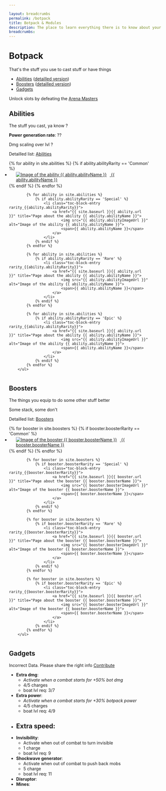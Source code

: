 ```yaml
---

layout: breadcrumbs
permalink: /botpack
title: Botpack & Modules
description: The place to learn everything there is to know about your Botpack and its Modules!
breadcrumbs:
---
```


# Botpack

<div markdown="1" class=" ghcms ghcms-intro">

That's the stuff you use to cast stuff or have things

- [Abilities](#abilities)  ([detailled version](/abilities))
- [Boosters](#boosters) ([detailled version](/boosters))
- [Gadgets](#gadgets)


Unlock slots by defeating the [Arena Masters](https://www.botworld.wiki/arena-masters)

</div>

## Abilities

<div markdown="1" class=" ghcms ghcms-abilities">

The stuff you cast, ya know ?

**Power generation rate**: ??

Dmg scaling over lvl ?

Detailled list: [Abilities](https://www.botworld.wiki/abilities)

</div>

<style type="text/css">

	.botpack .toc-block-list{
		padding: 0px;
		display: flex;
		flex-wrap: wrap;
		flex-direction: row;
		padding: 0 40px 0 0px;
	}
	.botpack .toc-block-entry {
		flex-grow: 1;
		min-width: 50px;
		width:  auto;
		padding: 0 20px;
		margin: 3px;
	}
	.botpack .toc-block-entry img {margin-right: 10px;}
</style>
<div class="botpack">
        <ul class="toc-block-list">
            {% for ability in site.abilities %}
                {% if ability.abilityRarity == 'Common' %}
                    <li class="toc-block-entry rarity_{{ability.abilityRarity}}">
                        <a href="{{ site.baseurl }}{{ ability.url }}" title="Page about the ability {{ ability.abilityName }}">
                            <img src="{{ ability.abilityImageUrl }}" alt="Image of the ability {{ ability.abilityName }}">
                            <span>{{ ability.abilityName }}</span>
                        </a>
                    </li>
                {% endif %}
            {% endfor %}

            {% for ability in site.abilities %}
                {% if ability.abilityRarity == 'Special' %}
                    <li class="toc-block-entry rarity_{{ability.abilityRarity}}">
                        <a href="{{ site.baseurl }}{{ ability.url }}" title="Page about the ability {{ ability.abilityName }}">
                            <img src="{{ ability.abilityImageUrl }}" alt="Image of the ability {{ ability.abilityName }}">
                            <span>{{ ability.abilityName }}</span>
                        </a>
                    </li>
                {% endif %}
            {% endfor %}

            {% for ability in site.abilities %}
                {% if ability.abilityRarity == 'Rare' %}
                    <li class="toc-block-entry rarity_{{ability.abilityRarity}}">
                        <a href="{{ site.baseurl }}{{ ability.url }}" title="Page about the ability {{ ability.abilityName }}">
                            <img src="{{ ability.abilityImageUrl }}" alt="Image of the ability {{ ability.abilityName }}">
                            <span>{{ ability.abilityName }}</span>
                        </a>
                    </li>
                {% endif %}
            {% endfor %}

            {% for ability in site.abilities %}
                {% if ability.abilityRarity == 'Epic' %}
                    <li class="toc-block-entry rarity_{{ability.abilityRarity}}">
                        <a href="{{ site.baseurl }}{{ ability.url }}" title="Page about the ability {{ ability.abilityName }}">
                            <img src="{{ ability.abilityImageUrl }}" alt="Image of the ability {{ ability.abilityName }}">
                            <span>{{ ability.abilityName }}</span>
                        </a>
                    </li>
                {% endif %}
            {% endfor %}
        </ul>

</div>




## Boosters


<div markdown="1" class=" ghcms ghcms-boosters">

The things you equip to do some other stuff better

Some stack, some don't

Detailled list: [Boosters](https://www.botworld.wiki/boosters)


</div>

<div class="botpack">
        <ul class="toc-block-list">
            {% for booster in site.boosters %}
                {% if booster.boosterRarity == 'Common' %}
                    <li class="toc-block-entry rarity_{{booster.boosterRarity}}">
                        <a href="{{ site.baseurl }}{{ booster.url }}" title="Page about the booster {{ booster.boosterName }}">
                            <img src="{{ booster.boosterImageUrl }}" alt="Image of the booster {{ booster.boosterName }}">
                            <span>{{ booster.boosterName }}</span>
                        </a>
                    </li>
                {% endif %}
            {% endfor %}

            {% for booster in site.boosters %}
                {% if booster.boosterRarity == 'Special' %}
                    <li class="toc-block-entry rarity_{{booster.boosterRarity}}">
                        <a href="{{ site.baseurl }}{{ booster.url }}" title="Page about the booster {{ booster.boosterName }}">
                            <img src="{{ booster.boosterImageUrl }}" alt="Image of the booster {{ booster.boosterName }}">
                            <span>{{ booster.boosterName }}</span>
                        </a>
                    </li>
                {% endif %}
            {% endfor %}

            {% for booster in site.boosters %}
                {% if booster.boosterRarity == 'Rare' %}
                    <li class="toc-block-entry rarity_{{booster.boosterRarity}}">
                        <a href="{{ site.baseurl }}{{ booster.url }}" title="Page about the booster {{ booster.boosterName }}">
                            <img src="{{ booster.boosterImageUrl }}" alt="Image of the booster {{ booster.boosterName }}">
                            <span>{{ booster.boosterName }}</span>
                        </a>
                    </li>
                {% endif %}
            {% endfor %}

            {% for booster in site.boosters %}
                {% if booster.boosterRarity == 'Epic' %}
                    <li class="toc-block-entry rarity_{{booster.boosterRarity}}">
                        <a href="{{ site.baseurl }}{{ booster.url }}" title="Page about the booster {{ booster.boosterName }}">
                            <img src="{{ booster.boosterImageUrl }}" alt="Image of the booster {{ booster.boosterName }}">
                            <span>{{ booster.boosterName }}</span>
                        </a>
                    </li>
                {% endif %}
            {% endfor %}
        </ul>

</div>

## Gadgets


<div markdown="1" class=" ghcms ghcms-gadgets">

Incorrect Data. Please share the right info [Contribute](/contribute#tbw)

- **Extra dmg**:
	- *Activate when a combat starts for +50% bot dmg* 
	- 4/5 charges
	- boat lvl req: 3/7
- **Extra power**:
	- *Activate when a combat starts for +30% botpack power* 
	- 4/5 charges
	- boat lvl req: 4/9
- **Extra speed**:
	-
- **Invisibility**:
	- Activate when out of combat to turn invisible
	- 1 charge
	- boat lvl req: 9
- **Shockwave generator**:
	- Activate when out of combat to push back mobs
	- 5 charge
	- boat lvl req: 11
- **Disruptor**:
- **Mines**:
</div>

